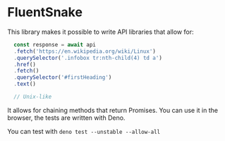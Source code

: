 # FluentSnake

This library makes it possible to write API libraries that allow for:

```JavaScript
  const response = await api
  .fetch('https://en.wikipedia.org/wiki/Linux')
  .querySelector('.infobox tr:nth-child(4) td a')
  .href()
  .fetch()
  .querySelector('#firstHeading')
  .text()

  // Unix-like
```


It allows for chaining methods that return Promises.
You can use it in the browser, the tests are written with Deno.

You can test with `deno test --unstable --allow-all`